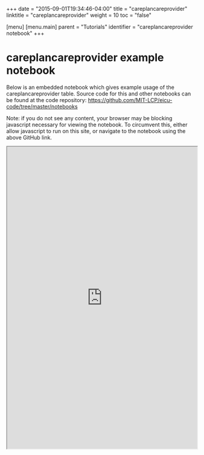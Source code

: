 +++
date = "2015-09-01T19:34:46-04:00"
title = "careplancareprovider"
linktitle = "careplancareprovider"
weight = 10
toc = "false"

[menu]
  [menu.main]
    parent = "Tutorials"
    identifier = "careplancareprovider notebook"
+++

# careplancareprovider example notebook

Below is an embedded notebook which gives example usage of the careplancareprovider table.
Source code for this and other notebooks can be found at the code repository:
https://github.com/MIT-LCP/eicu-code/tree/master/notebooks

Note: if you do not see any content, your browser may be blocking javascript necessary for viewing the notebook. To circumvent this, either allow javascript to run on this site, or navigate to the notebook using the above GitHub link.

<iframe src="http://nbviewer.jupyter.org/github/MIT-LCP/eicu-code/blob/master/notebooks/careplancareprovider.ipynb" width="100%" height="800" scrolling="yes"></iframe>
